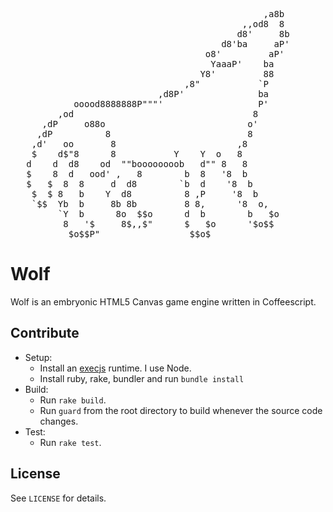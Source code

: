 <pre>
                                                ,a8b
                                            ,,od8  8
                                           d8'     8b
                                        d8'ba     aP'
                                     o8'         aP'
                                      YaaaP'    ba
                                    Y8'         88
                                 ,8"           `P
                            ,d8P'              ba
            ooood8888888P"""'                  P'
         ,od                                  8
      ,dP     o88o                           o'
     ,dP          8                          8
    ,d'   oo       8                       ,8
    $    d$"8      8           Y    Y  o   8
   d    d  d8    od  ""boooooooob   d"" 8   8
   $    8  d   ood' ,   8        b  8   '8  b
   $   $  8  8     d  d8        `b  d    '8  b
    $  $ 8   b    Y  d8          8 ,P     '8  b
    `$$  Yb  b     8b 8b         8 8,      '8  o,
         `Y  b      8o  $$o      d  b        b   $o
          8   '$     8$,,$"      $   $o      '$o$$
           $o$$P"                 $$o$
</pre>


# Wolf

Wolf is an embryonic HTML5 Canvas game engine written in Coffeescript.

## Contribute

- Setup:
    - Install an [execjs](https://github.com/sstephenson/execjs) runtime. I use Node.
    - Install ruby, rake, bundler and run `bundle install`
- Build:
    - Run `rake build`.
    - Run `guard` from the root directory to build whenever the source code
      changes.
- Test:
    - Run `rake test`.

## License

See `LICENSE` for details.
